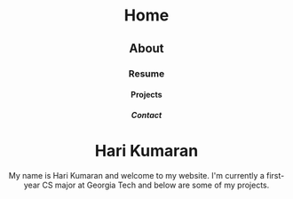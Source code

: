 <html>
<head>
  <title>Hari Kumaran's Personal Website</title>
</head>
<header>
  <h1>Home</h1>
  <h2>About</h2>
  <h3>Resume</h3>
  <h4>Projects</h4>
  <h5>Contact</h5>
<body>
<h1>Hari Kumaran</h1>
<p>My name is Hari Kumaran and welcome to my website. I'm currently a first-year CS major at Georgia Tech and below are some of my projects.</p>
</body>
</html>

